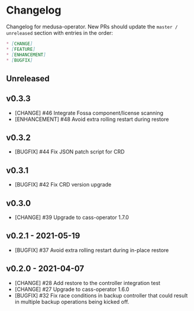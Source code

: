 # Changelog

Changelog for medusa-operator. New PRs should update the `master / unreleased` section with entries in the order:

```markdown
* [CHANGE]
* [FEATURE]
* [ENHANCEMENT]
* [BUGFIX]
```

## Unreleased

## v0.3.3
* [CHANGE] #46 Integrate Fossa component/license scanning
* [ENHANCEMENT] #48 Avoid extra rolling restart during restore 

## v0.3.2
* [BUGFIX] #44 Fix JSON patch script for CRD

## v0.3.1
* [BUGFIX] #42 Fix CRD version upgrade

## v0.3.0
* [CHANGE] #39 Upgrade to cass-operator 1.7.0

## v0.2.1 - 2021-05-19
* [BUGFIX] #37 Avoid extra rolling restart during in-place restore

## v0.2.0 - 2021-04-07

* [CHANGE] #28 Add restore to the controller integration test
* [CHANGE] #27 Upgrade to cass-operator 1.6.0
* [BUGFIX] #32 Fix race conditions in backup controller that could result in multiple backup operations being kicked off.

